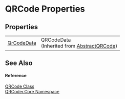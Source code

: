 # QRCode Properties




## Properties
<table>
<tr>
<td><a href="P_QRCoder_Core_AbstractQRCode_QrCodeData.md">QrCodeData</a></td>
<td>QRCodeData<br />(Inherited from <a href="T_QRCoder_Core_AbstractQRCode.md">AbstractQRCode</a>)</td></tr>
</table>

## See Also


#### Reference
<a href="T_QRCoder_Core_QRCode.md">QRCode Class</a>  
<a href="N_QRCoder_Core.md">QRCoder.Core Namespace</a>  
